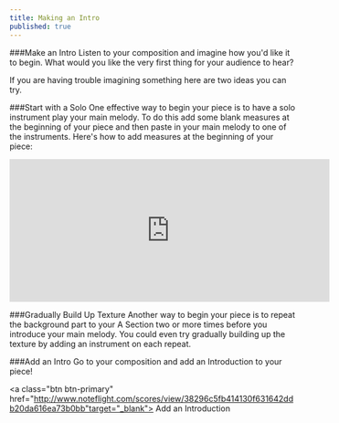 ```yaml
---
title: Making an Intro
published: true
---
```


###Make an Intro
Listen to your composition and imagine how you'd like it to begin. What would you like the very first thing for your audience to hear?


If you are having trouble imagining something here are two ideas you can try. 


###Start with a Solo
One effective way to begin your piece is to have a solo instrument play your main melody.  To do this add some blank measures at the beginning of your piece and then paste in your main melody to one of the instruments. 
Here's how to add measures at the beginning of your piece:



<iframe width="560" height="250" src="https://dl.dropboxusercontent.com/u/12899352/Gifs/addMeasure.gif" frameborder="0"></iframe>


###Gradually Build Up Texture
Another way to begin your piece is to repeat the background part to your A Section two or more times before you introduce your main melody. You could even try gradually building up the texture by adding an instrument on each repeat. 


###Add an Intro
Go to your composition and add an Introduction to your piece!


<a class="btn btn-primary" href="http://www.noteflight.com/scores/view/38296c5fb414130f631642ddb20da616ea73b0bb"target="_blank"><i class="fa fa-music"></i> Add an Introduction</a>




